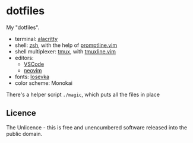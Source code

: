 dotfiles
========

My "dotfiles".

- terminal: [alacritty](https://github.com/alacritty/alacritty/)
- shell: [zsh](http://en.wikipedia.org/wiki/Z_shell), with the help of [promptline.vim](https://github.com/edkolev/promptline.vim)
- shell multiplexer: [tmux](http://tmux.sourceforge.net/), with [tmuxline.vim](https://github.com/edkolev/tmuxline.vim)
- editors:
  - [VSCode](https://code.visualstudio.com/)
  - [neovim](https://neovim.io/)
- fonts: [Iosevka](https://typeof.net/Iosevka/)
- color scheme: Monokai

There's a helper script `./magic`, which puts all the files in place

## Licence
The Unlicence - this is free and unencumbered software released into the public domain.
